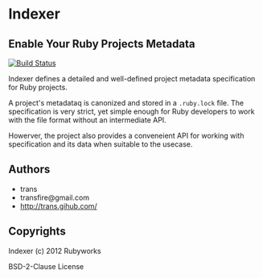 # Indexer

## Enable Your Ruby Projects Metadata

[![Build Status](https://secure.travis-ci.org/rubyworks/indexer.png)](http://travis-ci.org/rubyworks/indexer)

Indexer defines a detailed and well-defined project metadata specification
for Ruby projects.

A project's metadataq is canonized and stored in a `.ruby.lock` file.
The specification is very strict, yet simple enough for Ruby developers
to work with the file format without an intermediate API.

Howerver, the project also provides a conveneient API for working with
specification and its data when suitable to the usecase.

## Authors

<ul class="vcard">
  <li class="nickname">trans</li>
  <li class="email">transfire@gmail.com</li>
  <li><a class="url" href="http://example.com/">http://trans.gihub.com/</a></li>
</ul>

## Copyrights

Indexer (c) 2012 Rubyworks

BSD-2-Clause License

